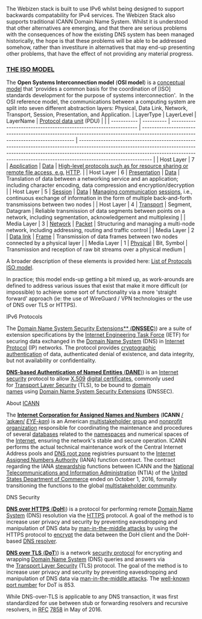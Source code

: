 The Webizen stack is built to use IPv6 whilst being designed to support backwards compatability for IPv4 services.  The Webizen Stack also supports traditional ICANN Domain Name System.  Whilst it is understood that other alternatives are emerging, and that there are serious problems with the consequences of how the existing DNS system has been managed historically, the hope is that these problems will be able to be addressed somehow, rather than investiture in alternatives that may end-up presenting other problems, that have the effect of not providing any material progress.  

###  [THE ISO MODEL](https://en.wikipedia.org/wiki/OSI_model)  
The **Open Systems Interconnection model** (**OSI model**) is a [conceptual model](https://en.wikipedia.org/wiki/Conceptual_model "Conceptual model") that 'provides a common basis for the coordination of [ISO] standards development for the purpose of systems interconnection'.  In the OSI reference model, the communications between a computing system are split into seven different abstraction layers: Physical, Data Link, Network, Transport, Session, Presentation, and Application. 
| LayerType   | LayerLevel | LayerName                                                        | [](https://en.wikipedia.org/wiki/Protocol_data_unit)[Protocol data unit](https://en.wikipedia.org/wiki/Protocol_data_unit) (PDU) | [](https://en.wikipedia.org/wiki/OSI_model#cite_note-26)[](https://en.wikipedia.org/wiki/OSI_model#cite_note-26)                                                                                                                                           |
| ----------- | ---------- | ---------------------------------------------------------------- | -------------------------------------------------------------------------------------------------------------------------------- | ------------------------------------------------------------------------------------------------------------------------------------------------------------------------------------------------------------------------------------------------------------------------ |
| Host Layer  | 7          | [Application](https://en.wikipedia.org/wiki/Application_layer)   | [Data](https://en.wikipedia.org/wiki/Data_(computing))                                                                           | [High-level protocols such as for resource sharing or remote file access, e.g.](https://en.wikipedia.org/wiki/Hypertext_Transfer_Protocol) [HTTP](https://en.wikipedia.org/wiki/Hypertext_Transfer_Protocol).                                                            |
| Host Layer  | 6          | [Presentation](https://en.wikipedia.org/wiki/Presentation_layer) | [Data](https://en.wikipedia.org/wiki/Data_(computing))                                                                           | Translation of data between a networking service and an application; including character encoding, data compression and encryption/decryption                                                                                                                            |
| Host Layer  | 5          | [Session](https://en.wikipedia.org/wiki/Session_layer)           | [Data](https://en.wikipedia.org/wiki/Data_(computing))                                                                           | [Managing communication](https://en.wikipedia.org/wiki/Session_(computer_science)) [sessions](https://en.wikipedia.org/wiki/Session_(computer_science)), i.e., continuous exchange of information in the form of multiple back-and-forth transmissions between two nodes |
| Host Layer  | 4          | [Transport](https://en.wikipedia.org/wiki/Transport_layer)       | Segment, Datagram                                                                                                                | Reliable transmission of data segments between points on a network, including segmentation, acknowledgement and multiplexing                                                                                                                                             |
| Media Layer | 3          | [Network](https://en.wikipedia.org/wiki/Network_layer)           | [Packet](https://en.wikipedia.org/wiki/Network_packet)                                                                           | Structuring and managing a multi-node network, including addressing, routing and traffic control                                                                                                                                                                         |
| Media Layer | 2          | [Data link](https://en.wikipedia.org/wiki/Data_link_layer)       | [Frame](https://en.wikipedia.org/wiki/Frame_(networking))                                                                        | Transmission of data frames between two nodes connected by a physical layer                                                                                                                                                                                              |
| Media Layer | 1          | [Physical](https://en.wikipedia.org/wiki/Physical_layer)         | Bit, Symbol                                                                                                                      | Transmission and reception of raw bit streams over a physical medium                                                                                                                                                                                                     |

A broader description of these elements is provided here: [List of Protocols ISO model](../General%20References/List%20of%20Protocols%20ISO%20model.md). 

In practice; this model ends-up getting a bit mixed up, as work-arounds are defined to address various issues that exist that make it more difficult (or impossible) to achieve some sort of functionality via a more 'straight forward' approach (ie: the use of WireGuard / VPN technologies or the use of DNS over TLS or HTTPS). 

IPv6 Protocols

The [Domain Name System Security Extensions** (**DNSSEC**)](**DNSSEC**)) are a suite of extension specifications by the [Internet Engineering Task Force](https://en.wikipedia.org/wiki/Internet_Engineering_Task_Force "Internet Engineering Task Force") (IETF) for securing data exchanged in the [Domain Name System](https://en.wikipedia.org/wiki/Domain_Name_System "Domain Name System") (DNS) in [Internet Protocol](https://en.wikipedia.org/wiki/Internet_Protocol "Internet Protocol") (IP) networks. The protocol provides [cryptographic authentication](https://en.wikipedia.org/wiki/Message_authentication "Message authentication") of data, authenticated denial of existence, and data integrity, but not availability or confidentiality. 

[**DNS-based Authentication of Named Entities** (**DANE**)](**DANE**)) is an [Internet security](https://en.wikipedia.org/wiki/Internet_security "Internet security") protocol to allow [X.509](https://en.wikipedia.org/wiki/X.509 "X.509") [digital certificates](https://en.wikipedia.org/wiki/Digital_certificates "Digital certificates"), commonly used for [Transport Layer Security](https://en.wikipedia.org/wiki/Transport_Layer_Security "Transport Layer Security") (TLS), to be bound to [domain names](https://en.wikipedia.org/wiki/Domain_name "Domain name") using [Domain Name System Security Extensions](https://en.wikipedia.org/wiki/Domain_Name_System_Security_Extensions "Domain Name System Security Extensions") (DNSSEC).[](https://en.wikipedia.org/wiki/DNS-based_Authentication_of_Named_Entities#cite_note-1)


About [ICANN](https://www.icann.org/)

The [**Internet Corporation for Assigned Names and Numbers**](https://en.wikipedia.org/wiki/ICANN) (**ICANN** [/ˈaɪkæn/](https://en.wikipedia.org/wiki/Help:IPA/English "Help:IPA/English") [_EYE-kan_](https://en.wikipedia.org/wiki/Help:Pronunciation_respelling_key "Help:Pronunciation respelling key")) is an American [multistakeholder group](https://en.wikipedia.org/wiki/Multistakeholder_governance "Multistakeholder governance") and [nonprofit organization](https://en.wikipedia.org/wiki/Nonprofit_organization "Nonprofit organization") responsible for coordinating the maintenance and procedures of several [databases](https://en.wikipedia.org/wiki/Database "Database") related to the [namespaces](https://en.wikipedia.org/wiki/Namespace "Namespace") and numerical spaces of the [Internet](https://en.wikipedia.org/wiki/Internet "Internet"), ensuring the network's stable and secure operation.[](https://en.wikipedia.org/wiki/ICANN#cite_note-ICANN_Bylaws-2) ICANN performs the actual technical maintenance work of the Central Internet Address pools and [DNS root zone](https://en.wikipedia.org/wiki/DNS_root_zone "DNS root zone") registries pursuant to the [Internet Assigned Numbers Authority](https://en.wikipedia.org/wiki/Internet_Assigned_Numbers_Authority "Internet Assigned Numbers Authority") (IANA) function contract. The contract regarding the IANA [stewardship](https://en.wikipedia.org/wiki/Stewardship "Stewardship") functions between ICANN and the [National Telecommunications and Information Administration](https://en.wikipedia.org/wiki/National_Telecommunications_and_Information_Administration "National Telecommunications and Information Administration") (NTIA) of the [United States Department of Commerce](https://en.wikipedia.org/wiki/United_States_Department_of_Commerce "United States Department of Commerce") ended on October 1, 2016, formally transitioning the functions to the global [multistakeholder community](https://en.wikipedia.org/wiki/Multistakeholder_governance "Multistakeholder governance").


DNS Security

[**DNS over HTTPS** (**DoH**)](**DoH**)) is a protocol for performing remote [Domain Name System](https://en.wikipedia.org/wiki/Domain_Name_System "Domain Name System") (DNS) resolution via the [HTTPS](https://en.wikipedia.org/wiki/HTTPS "HTTPS") protocol. A goal of the method is to increase user privacy and security by preventing eavesdropping and manipulation of DNS data by [man-in-the-middle attacks](https://en.wikipedia.org/wiki/Man-in-the-middle_attacks "Man-in-the-middle attacks")[](https://en.wikipedia.org/wiki/DNS_over_HTTPS#cite_note-register-1) by using the HTTPS protocol to [encrypt](https://en.wikipedia.org/wiki/Encrypt "Encrypt") the data between the DoH client and the DoH-based [DNS resolver](https://en.wikipedia.org/wiki/DNS_resolver "DNS resolver").

[**DNS over TLS** (**DoT**)](**DoT**)) is a network [security protocol](https://en.wikipedia.org/wiki/Security_protocol "Security protocol") for encrypting and wrapping [Domain Name System](https://en.wikipedia.org/wiki/Domain_Name_System "Domain Name System") (DNS) queries and answers via the [Transport Layer Security](https://en.wikipedia.org/wiki/Transport_Layer_Security "Transport Layer Security") (TLS) protocol. The goal of the method is to increase user privacy and security by preventing eavesdropping and manipulation of DNS data via [man-in-the-middle attacks](https://en.wikipedia.org/wiki/Man-in-the-middle_attacks "Man-in-the-middle attacks"). The [well-known port number](https://en.wikipedia.org/wiki/List_of_TCP_and_UDP_port_numbers "List of TCP and UDP port numbers") for DoT is 853.

While DNS-over-TLS is applicable to any DNS transaction, it was first standardized for use between stub or forwarding resolvers and recursive resolvers, in [RFC](https://en.wikipedia.org/wiki/RFC_(identifier) "RFC (identifier)") [7858](https://datatracker.ietf.org/doc/html/rfc7858) in May of 2016.